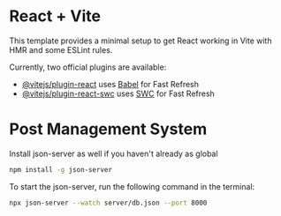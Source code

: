 # React + Vite

This template provides a minimal setup to get React working in Vite with HMR and some ESLint rules.

Currently, two official plugins are available:

-   [@vitejs/plugin-react](https://github.com/vitejs/vite-plugin-react/blob/main/packages/plugin-react/README.md) uses [Babel](https://babeljs.io/) for Fast Refresh
-   [@vitejs/plugin-react-swc](https://github.com/vitejs/vite-plugin-react-swc) uses [SWC](https://swc.rs/) for Fast Refresh

# Post Management System

Install json-server as well if you haven't already as global

```bash
npm install -g json-server
```

To start the json-server, run the following command in the terminal:

```bash
npx json-server --watch server/db.json --port 8000
```

